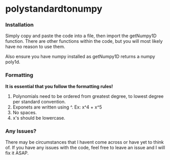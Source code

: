 # polystandardtonumpy


<h3> Installation </h3>
<p> Simply copy and paste the code into a file, then import the getNumpy1D function. There are other functions within the code, but you will most likely have no reason to use them.</p>
<p> Also ensure you have numpy installed as getNumpy1D returns a numpy poly1d.</p>

<h3> Formatting </h3>
<p><strong>It is essential that you follow the formatting rules!</strong></p>
<ol type="1">
	<li>Polynomials need to be ordered from greatest degree, to lowest degree per standard convention.</li>
	<li>Exponets are written using ^. Ex: x^4 + x^5</li>
	<li>No spaces.</li>
  <li>x's should be lowercase.</li>
</ol>

<h3> Any Issues? </h3>
<p> There may be circumstances that I havent come across or have yet to think of. If you have any issues with the code, feel free to leave an issue and I will fix it ASAP. </p>
